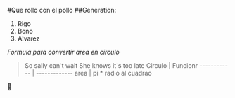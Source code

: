 #Que rollo con el pollo</h1>
##Generation:
1. Rigo
2. Bono
3. Alvarez

_Formula para convertir area en circulo_

>So sally can't wait
>She knows it's too late
Circulo | Funcionr
------------ | -------------
area | pi * radio al cuadrao

:see_no_evil:
